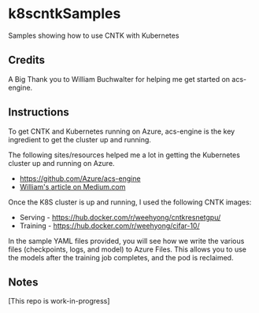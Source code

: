 # k8scntkSamples
Samples showing how to use CNTK with Kubernetes

## Credits
A Big Thank you to William Buchwalter for helping me get started on acs-engine.

## Instructions
To get CNTK and Kubernetes running on Azure, acs-engine is the key ingredient to get the cluster up and running.

The following sites/resources helped me a lot in getting the Kubernetes cluster up and running on Azure. 
* https://github.com/Azure/acs-engine
* [William's article on Medium.com](https://medium.com/@wbuchwalter/creating-a-kubernetes-cluster-with-gpu-support-on-azure-for-ml-training-and-predictions-with-a551a19b8859)

Once the K8S cluster is up and running, I used the following CNTK images:
* Serving - https://hub.docker.com/r/weehyong/cntkresnetgpu/
* Training - https://hub.docker.com/r/weehyong/cifar-10/

In the sample YAML files provided, you will see how we write the various files (checkpoints, logs, and model) to Azure Files. This allows you to use the models after the training job completes, and the pod is reclaimed.

## Notes
[This repo is work-in-progress]

